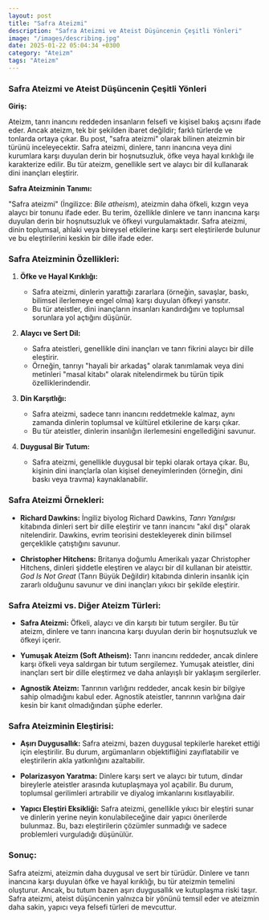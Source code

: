 ```yaml
---
layout: post
title: "Safra Ateizmi"
description: "Safra Ateizmi ve Ateist Düşüncenin Çeşitli Yönleri"
image: "/images/describing.jpg"
date: 2025-01-22 05:04:34 +0300
category: "Ateizm"
tags: "Ateizm"
---
```


 

### Safra Ateizmi ve Ateist Düşüncenin Çeşitli Yönleri

**Giriş:**

Ateizm, tanrı inancını reddeden insanların felsefi ve kişisel bakış açısını ifade eder. Ancak ateizm, tek bir şekilden ibaret değildir; farklı türlerde ve tonlarda ortaya çıkar. Bu post, "safra ateizmi" olarak bilinen ateizmin bir türünü inceleyecektir. Safra ateizmi, dinlere, tanrı inancına veya dini kurumlara karşı duyulan derin bir hoşnutsuzluk, öfke veya hayal kırıklığı ile karakterize edilir. Bu tür ateizm, genellikle sert ve alaycı bir dil kullanarak dini inançları eleştirir.

**Safra Ateizminin Tanımı:**

"Safra ateizmi" (İngilizce: *Bile atheism*), ateizmin daha öfkeli, kızgın veya alaycı bir tonunu ifade eder. Bu terim, özellikle dinlere ve tanrı inancına karşı duyulan derin bir hoşnutsuzluk ve öfkeyi vurgulamaktadır. Safra ateizmi, dinin toplumsal, ahlaki veya bireysel etkilerine karşı sert eleştirilerde bulunur ve bu eleştirilerini keskin bir dille ifade eder.

### **Safra Ateizminin Özellikleri:**

1. **Öfke ve Hayal Kırıklığı:**
   - Safra ateizmi, dinlerin yarattığı zararlara (örneğin, savaşlar, baskı, bilimsel ilerlemeye engel olma) karşı duyulan öfkeyi yansıtır.
   - Bu tür ateistler, dini inançların insanları kandırdığını ve toplumsal sorunlara yol açtığını düşünür.

2. **Alaycı ve Sert Dil:**
   - Safra ateistleri, genellikle dini inançları ve tanrı fikrini alaycı bir dille eleştirir.
   - Örneğin, tanrıyı "hayali bir arkadaş" olarak tanımlamak veya dini metinleri "masal kitabı" olarak nitelendirmek bu türün tipik özelliklerindendir.

3. **Din Karşıtlığı:**
   - Safra ateizmi, sadece tanrı inancını reddetmekle kalmaz, aynı zamanda dinlerin toplumsal ve kültürel etkilerine de karşı çıkar.
   - Bu tür ateistler, dinlerin insanlığın ilerlemesini engellediğini savunur.

4. **Duygusal Bir Tutum:**
   - Safra ateizmi, genellikle duygusal bir tepki olarak ortaya çıkar. Bu, kişinin dini inançlarla olan kişisel deneyimlerinden (örneğin, dini baskı veya travma) kaynaklanabilir.

### **Safra Ateizmi Örnekleri:**

- **Richard Dawkins:** İngiliz biyolog Richard Dawkins, *Tanrı Yanılgısı* kitabında dinleri sert bir dille eleştirir ve tanrı inancını "akıl dışı" olarak nitelendirir. Dawkins, evrim teorisini destekleyerek dinin bilimsel gerçeklikle çatıştığını savunur.
  
- **Christopher Hitchens:** Britanya doğumlu Amerikalı yazar Christopher Hitchens, dinleri şiddetle eleştiren ve alaycı bir dil kullanan bir ateisttir. *God Is Not Great* (Tanrı Büyük Değildir) kitabında dinlerin insanlık için zararlı olduğunu savunur ve dini inançları yıkıcı bir şekilde eleştirir.

### **Safra Ateizmi vs. Diğer Ateizm Türleri:**

- **Safra Ateizmi:** Öfkeli, alaycı ve din karşıtı bir tutum sergiler. Bu tür ateizm, dinlere ve tanrı inancına karşı duyulan derin bir hoşnutsuzluk ve öfkeyi içerir.
  
- **Yumuşak Ateizm (Soft Atheism):** Tanrı inancını reddeder, ancak dinlere karşı öfkeli veya saldırgan bir tutum sergilemez. Yumuşak ateistler, dini inançları sert bir dille eleştirmez ve daha anlayışlı bir yaklaşım sergilerler.
  
- **Agnostik Ateizm:** Tanrının varlığını reddeder, ancak kesin bir bilgiye sahip olmadığını kabul eder. Agnostik ateistler, tanrının varlığına dair kesin bir kanıt olmadığından şüphe ederler.

### **Safra Ateizminin Eleştirisi:**

- **Aşırı Duygusallık:** Safra ateizmi, bazen duygusal tepkilerle hareket ettiği için eleştirilir. Bu durum, argümanların objektifliğini zayıflatabilir ve eleştirilerin akla yatkınlığını azaltabilir.
  
- **Polarizasyon Yaratma:** Dinlere karşı sert ve alaycı bir tutum, dindar bireylerle ateistler arasında kutuplaşmaya yol açabilir. Bu durum, toplumsal gerilimleri artırabilir ve diyalog imkanlarını kısıtlayabilir.
  
- **Yapıcı Eleştiri Eksikliği:** Safra ateizmi, genellikle yıkıcı bir eleştiri sunar ve dinlerin yerine neyin konulabileceğine dair yapıcı önerilerde bulunmaz. Bu, bazı eleştirilerin çözümler sunmadığı ve sadece problemleri vurguladığı düşünülür.

### **Sonuç:**

Safra ateizmi, ateizmin daha duygusal ve sert bir türüdür. Dinlere ve tanrı inancına karşı duyulan öfke ve hayal kırıklığı, bu tür ateizmin temelini oluşturur. Ancak, bu tutum bazen aşırı duygusallık ve kutuplaşma riski taşır. Safra ateizmi, ateist düşüncenin yalnızca bir yönünü temsil eder ve ateizmin daha sakin, yapıcı veya felsefi türleri de mevcuttur.
 

 
